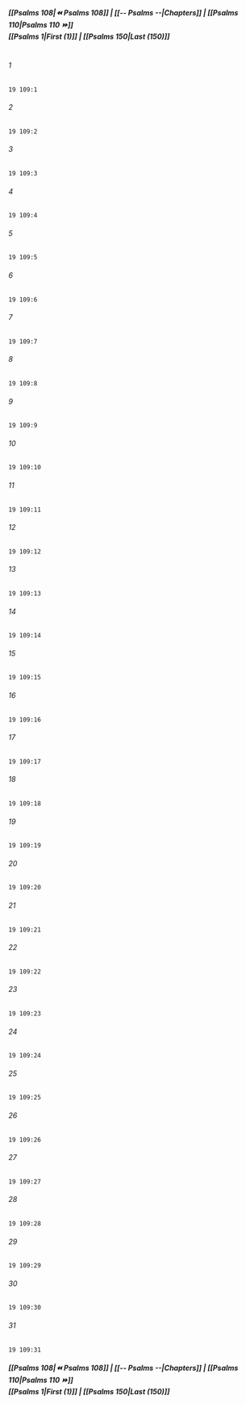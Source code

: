 
##### **[[Psalms 108|⏪ Psalms 108]] | [[-- Psalms --|Chapters]] | [[Psalms 110|Psalms 110 ⏩]]**<br>**[[Psalms 1|First (1)]] | [[Psalms 150|Last (150)]]**<br><br>

###### 1
``` verse
19 109:1
```
###### 2
``` verse
19 109:2
```
###### 3
``` verse
19 109:3
```
###### 4
``` verse
19 109:4
```
###### 5
``` verse
19 109:5
```
###### 6
``` verse
19 109:6
```
###### 7
``` verse
19 109:7
```
###### 8
``` verse
19 109:8
```
###### 9
``` verse
19 109:9
```
###### 10
``` verse
19 109:10
```
###### 11
``` verse
19 109:11
```
###### 12
``` verse
19 109:12
```
###### 13
``` verse
19 109:13
```
###### 14
``` verse
19 109:14
```
###### 15
``` verse
19 109:15
```
###### 16
``` verse
19 109:16
```
###### 17
``` verse
19 109:17
```
###### 18
``` verse
19 109:18
```
###### 19
``` verse
19 109:19
```
###### 20
``` verse
19 109:20
```
###### 21
``` verse
19 109:21
```
###### 22
``` verse
19 109:22
```
###### 23
``` verse
19 109:23
```
###### 24
``` verse
19 109:24
```
###### 25
``` verse
19 109:25
```
###### 26
``` verse
19 109:26
```
###### 27
``` verse
19 109:27
```
###### 28
``` verse
19 109:28
```
###### 29
``` verse
19 109:29
```
###### 30
``` verse
19 109:30
```
###### 31
``` verse
19 109:31
```

##### **[[Psalms 108|⏪ Psalms 108]] | [[-- Psalms --|Chapters]] | [[Psalms 110|Psalms 110 ⏩]]**<br>**[[Psalms 1|First (1)]] | [[Psalms 150|Last (150)]]**
